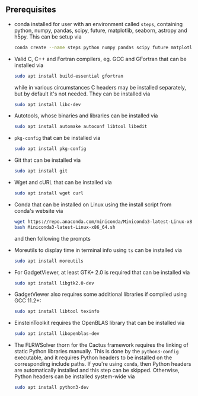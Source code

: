 ## Prerequisites
- conda installed for user with an environment called `steps`,  containing
python, numpy, pandas, scipy, future, matplotlib, seaborn, astropy and h5py.
This can be setup via
    ```bash
    conda create --name steps python numpy pandas scipy future matplotlib seaborn astropy h5py
    ```

- Valid C, C++ and Fortran compilers, eg. GCC and GFortran that can be installed via
    ```bash
    sudo apt install build-essential gfortran
    ```
    while in various circumstances C headers may be installed separately, but by default it's not needed. They can be installed via
    ```bash
    sudo apt install libc-dev
    ```

- Autotools, whose binaries and libraries can be installed via
    ```bash
    sudo apt install automake autoconf libtool libedit
    ```

- `pkg-config` that can be installed via
    ```bash
    sudo apt install pkg-config
    ```

- Git that can be installed via
    ```bash
    sudo apt install git
    ```

- Wget and cURL that can be installed via
    ```bash
    sudo apt install wget curl
    ```

- Conda that can be installed on Linux using the install script from conda's website via
    ```bash
    wget https://repo.anaconda.com/miniconda/Miniconda3-latest-Linux-x86_64.sh
    bash Miniconda3-latest-Linux-x86_64.sh
    ```
    and then following the prompts

- Moreutils to display time in terminal info using `ts` can be installed via
    ```bash
    sudo apt install moreutils
    ```

- For GadgetViewer, at least GTK+ 2.0 is required that can be installed via
    ```bash
    sudo apt install libgtk2.0-dev
    ```

- GadgetViewer also requires some additional libraries if compiled using GCC 11.2+:
    ```bash
    sudo apt install libtool texinfo
    ```

- EinsteinToolkit requires the OpenBLAS library that can be installed via
    ```bash
    sudo apt install libopenblas-dev
    ```

- The FLRWSolver thorn for the Cactus framework requires the linking of static
Python libraries manually. This is done by the `python3-config` executable, and
it requires Python headers to be installed on the corresponding include paths.
If you're using `conda`, then Python headers are automatically installed and
this step can be skipped. Otherwise, Python headers can be installed system-wide
via
    ```bash
    sudo apt install python3-dev
    ```
